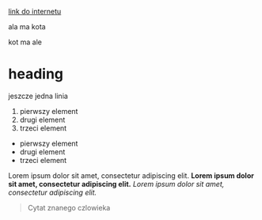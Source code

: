 [link do internetu](http://www.overleaf.com)

ala ma kota

kot ma ale

# heading
jeszcze jedna linia

1. pierwszy element
2. drugi element
3. trzeci element

- pierwszy element
- drugi element
- trzeci element

Lorem ipsum dolor sit amet, consectetur adipiscing elit.
**Lorem ipsum dolor sit amet, consectetur adipiscing elit.**
_Lorem ipsum dolor sit amet, consectetur adipiscing elit._
>Cytat znanego czlowieka